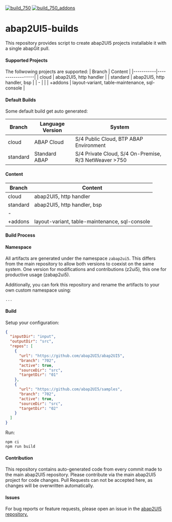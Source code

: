 [![build_750](https://github.com/abap2UI5/test/actions/workflows/build_750.yml/badge.svg)](https://github.com/abap2UI5/test/actions/workflows/build_750.yml)
[![build_750_addons](https://github.com/abap2UI5/builds/actions/workflows/build_750_addons.yml/badge.svg)](https://github.com/abap2UI5/builds/actions/workflows/build_750_addons.yml)

# abap2UI5-builds

This repository provides script to create abap2UI5 projects installable it with a single abapGit pull.

#### Supported Projects
The follwowing projects are supported:
| Branch    | Content |
|-----------|------------------|
| cloud     | abap2UI5, http handler       |
| standard      |  abap2UI5, http handler, bsp  |
|   -    |    |
| +addons  | layout-variant, table-maintenance, sql-console |


#### Default Builds
Some default build get auto generated:

| Branch    | Language Version | System                | 
|-----------| ---------------------------| ----------------------------|
| cloud     | ABAP Cloud | S/4 Public Cloud, BTP ABAP Environment |
| standard  | Standard ABAP | S/4 Private Cloud, S/4 On-Premise, R/3 NetWeaver >750   |

#### Content
| Branch    | Content |
|-----------|------------------|
| cloud     | abap2UI5, http handler       |
| standard      |  abap2UI5, http handler, bsp  |
|   -    |    |
| +addons  | layout-variant, table-maintenance, sql-console |


#### Build Process

#### Namespace
All artifacts are generated under the namespace `zabap2ui5`. This differs from the main repository to allow both versions to coexist on the same system. One version for modifications and contributions (z2ui5), this one for productive usage (zabap2ui5).

Additionally, you can fork this repository and rename the artifacts to your own custom namespace using:
```
...
```

#### Build
Setup your configuration:
```json
{
  "inputDir": "input",
  "outputDir": "src",
  "repos": [
    {
      "url": "https://github.com/abap2UI5/abap2UI5",
      "branch": "702",
      "active": true,
      "sourceDir": "src",
      "targetDir": "01"
    },
    {
      "url": "https://github.com/abap2UI5/samples",
      "branch": "702",
      "active": true,
      "sourceDir": "src",
      "targetDir": "02"
    }
  ]
}
```
Run:
```
npm ci
npm run build
```

#### Contribution
This repository contains auto-generated code from every commit made to the main abap2UI5 repository. Please contribute via the main abap2UI5 project for code changes. Pull Requests can not be accepted here, as changes will be overwritten automatically.

#### Issues
For bug reports or feature requests, please open an issue in the [abap2UI5 repository.](https://github.com/abap2UI5/abap2UI5/issues)
